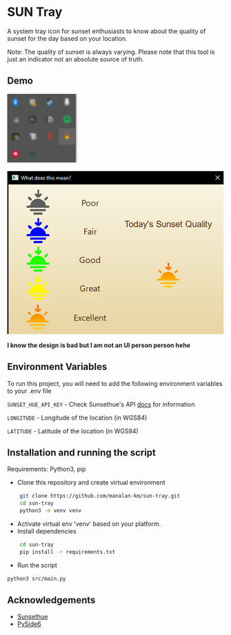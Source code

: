 
# SUN Tray

A system tray icon for sunset enthusiasts to know about the quality of sunset for the day based on your location.

Note: The quality of sunset is always varying. Please note that this tool is just an indicator not an absolute source of truth.

## Demo

![Alt text](./images/sys-tray-icon.png?raw=true "Sun-Tray System Icon")
<br />
<br />
![Alt text](./images/sun-tray-dialog.png?raw=true "Sun-Tray Dialog")

__I know the design is bad but I am not an UI person person hehe__

## Environment Variables

To run this project, you will need to add the following environment variables to your .env file

`SUNSET_HUE_API_KEY` - Check Sunsethue's API [docs](https://documenter.getpostman.com/view/39964523/2sAYBUDY4W) for information

`LONGITUDE` - Longitude of the location (in WGS84)

`LATITUDE` - Latitude of the location (in WGS84)


## Installation and running the script

Requirements: Python3, pip

- Clone this repository and create virtual environment

```bash
    git clone https://github.com/manalan-km/sun-tray.git
    cd sun-tray
    python3 -m venv venv
```
- Activate virtual env 'venv' based on your platform.
- Install dependencies
```bash
    cd sun-tray
    pip install -r requirements.txt
```
- Run the script
```bash
python3 src/main.py
```
## Acknowledgements

 - [Sunsethue](https://sunsethue.com/)
 - [PySide6](https://github.com/matiassingers/awesome-readme)


